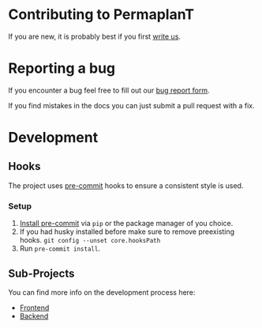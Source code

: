 # Contributing to PermaplanT

If you are new, it is probably best if you first [write us](mailto:contact@permaplant.net).

# Reporting a bug

If you encounter a bug feel free to fill out our [bug report form](https://github.com/ElektraInitiative/PermaplanT/issues/new?assignees=&labels=bug&projects=&template=bug_report.yml).

If you find mistakes in the docs you can just submit a pull request with a fix.

# Development

## Hooks

The project uses [pre-commit](https://pre-commit.com/index.html#filtering-files-with-types) hooks to ensure a consistent style is used.

### Setup

1. [Install pre-commit](https://pre-commit.com/index.html#intro) via `pip` or the package manager of you choice.
2. If you had husky installed before make sure to remove preexisting hooks. `git config --unset core.hooksPath`
3. Run `pre-commit install`.

## Sub-Projects

You can find more info on the development process here:

- [Frontend](https://github.com/ElektraInitiative/PermaplanT/tree/master/doc/contrib/frontend.md)
- [Backend](https://github.com/ElektraInitiative/PermaplanT/tree/master/doc/contrib/backend.md)
